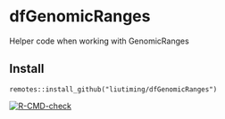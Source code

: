 # dfGenomicRanges
Helper code when working with GenomicRanges 

## Install
`remotes::install_github("liutiming/dfGenomicRanges")`

<!-- badges: start -->
[![R-CMD-check](https://github.com/liutiming/dfGenomicRanges/workflows/R-CMD-check/badge.svg)](https://github.com/liutiming/dfGenomicRanges/actions)
<!-- badges: end -->
